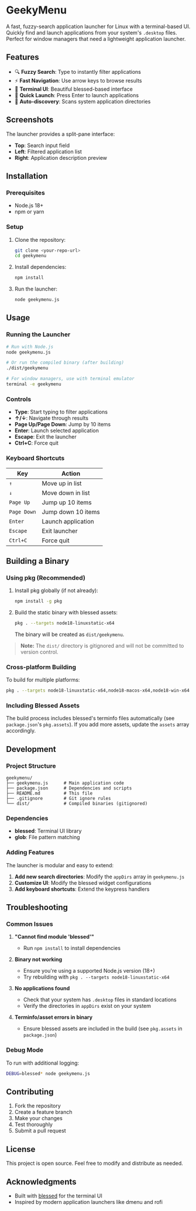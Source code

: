 # GeekyMenu

A fast, fuzzy-search application launcher for Linux with a terminal-based UI. Quickly find and launch applications from your system's `.desktop` files. Perfect for window managers that need a lightweight application launcher.

## Features

- 🔍 **Fuzzy Search**: Type to instantly filter applications
- ⚡ **Fast Navigation**: Use arrow keys to browse results
- 📱 **Terminal UI**: Beautiful blessed-based interface
- 🚀 **Quick Launch**: Press Enter to launch applications
- 📂 **Auto-discovery**: Scans system application directories

## Screenshots

The launcher provides a split-pane interface:
- **Top**: Search input field
- **Left**: Filtered application list
- **Right**: Application description preview

## Installation

### Prerequisites

- Node.js 18+ 
- npm or yarn

### Setup

1. Clone the repository:
   ```bash
   git clone <your-repo-url>
   cd geekymenu
   ```

2. Install dependencies:
   ```bash
   npm install
   ```

3. Run the launcher:
   ```bash
   node geekymenu.js
   ```

## Usage

### Running the Launcher

```bash
# Run with Node.js
node geekymenu.js

# Or run the compiled binary (after building)
./dist/geekymenu

# For window managers, use with terminal emulator
terminal -e geekymenu
```

### Controls

- **Type**: Start typing to filter applications
- **↑/↓**: Navigate through results
- **Page Up/Page Down**: Jump by 10 items
- **Enter**: Launch selected application
- **Escape**: Exit the launcher
- **Ctrl+C**: Force quit

### Keyboard Shortcuts

| Key | Action |
|-----|--------|
| `↑` | Move up in list |
| `↓` | Move down in list |
| `Page Up` | Jump up 10 items |
| `Page Down` | Jump down 10 items |
| `Enter` | Launch application |
| `Escape` | Exit launcher |
| `Ctrl+C` | Force quit |

## Building a Binary

### Using pkg (Recommended)

1. Install pkg globally (if not already):
   ```bash
   npm install -g pkg
   ```

2. Build the static binary with blessed assets:
   ```bash
   pkg . --targets node18-linuxstatic-x64
   ```

   The binary will be created as `dist/geekymenu`.

> **Note:** The `dist/` directory is gitignored and will not be committed to version control.

### Cross-platform Building

To build for multiple platforms:

```bash
pkg . --targets node18-linuxstatic-x64,node18-macos-x64,node18-win-x64
```

### Including Blessed Assets

The build process includes blessed's terminfo files automatically (see `package.json`'s `pkg.assets`). If you add more assets, update the `assets` array accordingly.

## Development

### Project Structure

```
geekymenu/
├── geekymenu.js      # Main application code
├── package.json      # Dependencies and scripts
├── README.md         # This file
├── .gitignore        # Git ignore rules
└── dist/             # Compiled binaries (gitignored)
```

### Dependencies

- **blessed**: Terminal UI library
- **glob**: File pattern matching

### Adding Features

The launcher is modular and easy to extend:

1. **Add new search directories**: Modify the `appDirs` array in `geekymenu.js`
2. **Customize UI**: Modify the blessed widget configurations
3. **Add keyboard shortcuts**: Extend the keypress handlers

## Troubleshooting

### Common Issues

1. **"Cannot find module 'blessed'"**
   - Run `npm install` to install dependencies

2. **Binary not working**
   - Ensure you're using a supported Node.js version (18+)
   - Try rebuilding with `pkg . --targets node18-linuxstatic-x64`

3. **No applications found**
   - Check that your system has `.desktop` files in standard locations
   - Verify the directories in `appDirs` exist on your system

4. **Terminfo/asset errors in binary**
   - Ensure blessed assets are included in the build (see `pkg.assets` in `package.json`)

### Debug Mode

To run with additional logging:

```bash
DEBUG=blessed* node geekymenu.js
```

## Contributing

1. Fork the repository
2. Create a feature branch
3. Make your changes
4. Test thoroughly
5. Submit a pull request

## License

This project is open source. Feel free to modify and distribute as needed.

## Acknowledgments

- Built with [blessed](https://github.com/chjj/blessed) for the terminal UI
- Inspired by modern application launchers like dmenu and rofi 